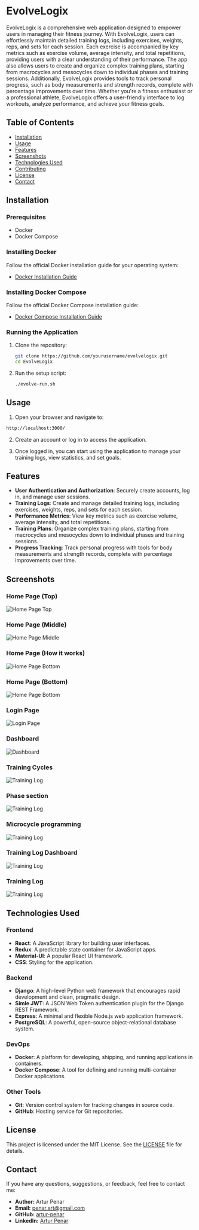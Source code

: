 # EvolveLogix

EvolveLogix is a comprehensive web application designed to empower users in managing their fitness journey.
With EvolveLogix, users can effortlessly maintain detailed training logs, including exercises, weights, reps, and sets for each session.
Each exercise is accompanied by key metrics such as exercise volume, average intensity, and total repetitions, providing users with a clear understanding of their performance.
The app also allows users to create and organize complex training plans, starting from macrocycles and mesocycles down to individual phases and training sessions.
Additionally, EvolveLogix provides tools to track personal progress, such as body measurements and strength records, complete with percentage improvements over time.
Whether you're a fitness enthusiast or a professional athlete, EvolveLogix offers a user-friendly interface to log workouts, analyze performance, and achieve your fitness goals.

## Table of Contents

- [Installation](#installation)
- [Usage](#usage)
- [Features](#features)
- [Screenshots](#screenshots)
- [Technologies Used](#technologies-used)
- [Contributing](#contributing)
- [License](#license)
- [Contact](#contact)

## Installation

### Prerequisites

- Docker
- Docker Compose

### Installing Docker

Follow the official Docker installation guide for your operating system:

- [Docker Installation Guide](https://docs.docker.com/get-docker/)

### Installing Docker Compose

Follow the official Docker Compose installation guide:

- [Docker Compose Installation Guide](https://docs.docker.com/compose/install/)

### Running the Application

1. Clone the repository:

   ```sh
   git clone https://github.com/yourusername/evolvelogix.git
   cd EvolveLogix
   ```

2. Run the setup script:

   ```sh
   ./evolve-run.sh
   ```

## Usage

1. Open your browser and navigate to:

```markdown
http://localhost:3000/
```

2. Create an account or log in to access the application.

3. Once logged in, you can start using the application to manage your training logs, view statistics, and set goals.

## Features

- **User Authentication and Authorization**: Securely create accounts, log in, and manage user sessions.
- **Training Logs**: Create and manage detailed training logs, including exercises, weights, reps, and sets for each session.
- **Performance Metrics**: View key metrics such as exercise volume, average intensity, and total repetitions.
- **Training Plans**: Organize complex training plans, starting from macrocycles and mesocycles down to individual phases and training sessions.
- **Progress Tracking**: Track personal progress with tools for body measurements and strength records, complete with percentage improvements over time.

## Screenshots

### Home Page (Top)

<img src="./images/homepage-top.png" alt="Home Page Top" />

### Home Page (Middle)

<img src="./images/homepage-middle.png" alt="Home Page Middle"/>

### Home Page (How it works)

<img src="./images/homepage-how-it-works.png" alt="Home Page Bottom" />

### Home Page (Bottom)

<img src="./images/homepage-bottom.png" alt="Home Page Bottom"/>

### Login Page

<img src="./images/loginpage.png" alt="Login Page"/>

### Dashboard

<img src="./images/dashboard.png" alt="Dashboard"/>

### Training Cycles

<img src="./images/training-cycles.png" alt="Training Log"/>

### Phase section

<img src="./images/phase.png" alt="Training Log" />

### Microcycle programming

<img src="./images/microcycle-programming.png" alt="Training Log" />

### Training Log Dashboard

<img src="./images/training-log-dashboard.png" alt="Training Log" />

### Training Log

<img src="./images/training-log.png" alt="Training Log" />

## Technologies Used

### Frontend

- **React**: A JavaScript library for building user interfaces.
- **Redux**: A predictable state container for JavaScript apps.
- **Material-UI**: A popular React UI framework.
- **CSS**: Styling for the application.

### Backend

- **Django**: A high-level Python web framework that encourages rapid development and clean, pragmatic design.
- **Simle JWT**: A JSON Web Token authentication plugin for the Django REST Framework.
- **Express**: A minimal and flexible Node.js web application framework.
- **PostgreSQL**: A powerful, open-source object-relational database system.

### DevOps

- **Docker**: A platform for developing, shipping, and running applications in containers.
- **Docker Compose**: A tool for defining and running multi-container Docker applications.

### Other Tools

- **Git**: Version control system for tracking changes in source code.
- **GitHub**: Hosting service for Git repositories.

## License

This project is licensed under the MIT License. See the [LICENSE](LICENSE) file for details.

## Contact

If you have any questions, suggestions, or feedback, feel free to contact me:

- **Author:** Artur Penar
- **Email:** penar.art@gmail.com     
- **GitHub:** [artur-penar](https://github.com/artur-penar/)
- **LinkedIn:** [Artur Penar](https://www.linkedin.com/in/artur-penar-18092a324/)